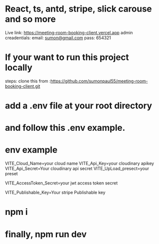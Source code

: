 <!-- room Booking System client -->

# React, ts, antd, stripe, slick carouse and so more

Live link: https://meeting-room-booking-client.vercel.app
admin creadentials:
email: sumon@gmail.com
pass: 654321

# If your want to run this project locally

steps: clone this from :https://github.com/sumonpaul55/meeting-room-booking-client.git

# add a .env file at your root directory

# and follow this .env example.

# env example

<!-- # cludinay -->

VITE_Cloud_Name=your cloud name
VITE_Api_Key=your cloudinary apikey
VITE_Api_Secret=Your cloudinary api secret
VITE_UpLoad_presect=your preset

<!-- # jwt  -->

VITE_AccessToken_Secret=your jwt access token secret

<!-- # stripe -->

VITE_Publishable_Key=Your stripe Publishable key

# npm i

# finally, npm run dev
